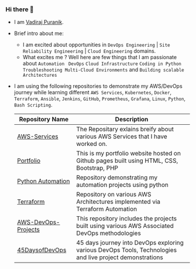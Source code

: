 ### Hi there 👋

- I am [Vadiraj Puranik](https://in.linkedin.com/in/vadiraj-puranik-4518a4165).

- Brief intro about me:
  * I am excited about opportunities in `DevOps Engineering` |  `Site Reliability Engineering` | `Cloud Engineering` domains.
  * What excites me ? Well here are few things that I am passionate about 
  `Automation `
  `DevOps`
  `Cloud Infrastructure`
  `Coding in Python`
  `Troubleshooting Multi-Cloud Environments` and `Building scalable Architectures`

- I am using the following  repositories to demonstrate  my AWS/DevOps journey while learning different `AWS Services`, `Kubernetes`, `Docker`, `Terraform`, `Ansible`,  `Jenkins`, `GitHub`,  `Prometheus`, `Grafana`, `Linux`, `Python`, `Bash Scripting`.

  | Repository Name | Description  |
  | ------ | ------ |
  | [AWS-Services](https://github.com/Vadiraj-Puranik/AWS-Architectures) | The Repositary exlains breify about various AWS Services that I have worked on. |
  | [Portfolio](https://github.com/Vadiraj-Puranik/Portfolio) | This is my portfolio website hosted on Github pages built using HTML, CSS, Bootstrap, PHP |
  | [Python Automation ](https://github.com/Vadiraj-Puranik/PythonAutomation) | Repository demonstrating my automation projects using python |
  | [Terraform ](https://github.com/Vadiraj-Puranik/Terraform) | Repository on various AWS Architectures implemented via Terraform Automation |
  | [AWS-DevOps-Projects ](https://github.com/Vadiraj-Puranik/AWS-DevOps-Projects) | This repository includes the projects built using various AWS Associated DevOps methodologies |
  | [45DaysofDevOps](https://github.com/Vadiraj-Puranik/45DaysofDevOps) | 45 days journey into DevOps exploring various DevOps Tools, Technologies and live project demonstrations |
  
  
